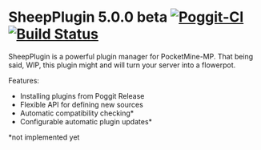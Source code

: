 SheepPlugin 5.0.0 beta [![Poggit-CI](https://poggit.pmmp.io/ci.badge/KnownUnown/Sheep/Sheep)](https://poggit.pmmp.io/ci/KnownUnown/Sheep/Sheep) [![Build Status](https://travis-ci.org/KnownUnown/Sheep.svg)](https://travis-ci.org/KnownUnown/Sheep) 
=====

SheepPlugin is a powerful plugin manager for PocketMine-MP. That being said, WIP, this plugin might and will turn your server into a flowerpot. 

Features:
* Installing plugins from Poggit Release
* Flexible API for defining new sources
* Automatic compatibility checking*
* Configurable automatic plugin updates*

*not implemented yet

